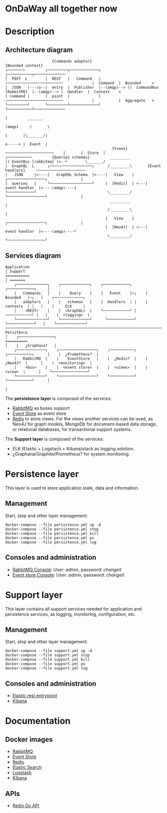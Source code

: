 OnDaWay all together now
========================

# Description

## Architecture diagram

                         {Commands adaptor}                                                           {Bounded context}
    ┌────────         ┌─────────┬─────────────┐                                                    ┌───────────┬──────────────            
    │  POST  L        |  REST   |   Command   |             ──────────────────────────             |  Command  |  Bounded     >           
    │  JSON   |---(o--|  entry  |  Publisher  |--(amqp)--> ()  CommandBus [RabbitMQ]  )--(amqp)--> |  Handler  |  Context    <            
    │ command |       |  point  |             |             ──────────────────────────             |           |  Aggregate   >           
    └─────────┘       └─────────┴─────────────┘                                                    └───────────┴──────────────            
                                                                                                                   |         _______    
                                                                                                                 (amqp)     /       \   
                                                                                                                   |       |\_______/|  
                                                                                                                   o-----> |  Event  |  
                                                    {Views}                              ──────────────────────    |       |  Store  |  
    ┌───────────         {Queries schemas}         _________                            () EventBus [rabbitmq] )<--┘        \_______/   
    |  GraphQL  L      ┌───────────────────┐      /_________\       {Event handlers}     ──────────────────────                                 
    |   JSON     |<----|   GraphQL Schema  |<----|   View    |     ┌─────────────────┐               |
    |  queries   |     └───────────────────┘     |  [Redis]  | <---|  event handler  |<----(amqp)----┤
    └────────────┘                                \_________/      └─────────────────┘               |
                                                   _________                                         |
                                                  /_________\                                        |
                                                 |   View    |     ┌─────────────────┐               |
                                                 |  [Neo4J]  | <---│  event handler  │<----(amqp)----┘
                                                  \_________/      └─────────────────┘


## Services diagram

    Application                                                                       │ Support
    ===========                                                                       │ =======
        ┌──────────────┐    ┌─────────────┐    ┌────────────┐      ┌────────────┐     │  
        |   Commands   |    |    Query    |    |   Event    |─┐    |  Bounded   |─┐   │    ┌─────────────┐
        |   adaptors   |    |   schemas   |    |  Handlers  | |    |  contexts  | |   │    |     ELK     |
        |    <REST>    |    |  <GraphQL>  |    └────────────┘ |     ────────────┘ |   │    |  <logging>  |
        └──────────────┘    └─────────────┘      └────────────┘      └────────────┘   │    └─────────────┘
    ──────────────────────────────────────────────────────────────────────────────────┤
    Persitence                                                                        │    ┌────────────────┐
    ==========                                                                        │    |   ¿Graphana?   |
        ┌─────────────┐    ┌─────────────────┐    ┌───────────┐    ┌───────────┐      │    |  ¿Prometheus?  |
        |   RabbitMQ  |    |    EventStore   |    |  ¿Redis?  |    |  ¿Neo4J?  |      │    |  <monitoring>  |   
        |    <bus>    |    |  <event store>  |    |  <views>  |    |   <view>  |      │    └────────────────┘
        └─────────────┘    └─────────────────┘    └───────────┘    └───────────┘      │
                                                                                      │


The **persistence layer** is composed of the services:

  - [RabbitMQ](https://www.rabbitmq.com/) as buses support
  - [Event Store](https://geteventstore.com/) as event store
  - [Redis](http://redis.io) to store views. For the *views* another services can be used, as Neo4J for graph models, MongoDb for document-based data storage, or relational databases, for transactional support systems.

The **Support layer** is composed of the services:

  - ELK (Elastic + Logstach + Kibana)stack as logging solution.
  - ¿Graphana/Graphite/Prometheus? for system monitoring.


# Persistence layer 

This layer is used to store application state, data and information. 

## Management

Start, stop and other layer management: 

    docker-compose --file persistence.yml up -d
    docker-compose --file persistence.yml stop
    docker-compose --file persistence.yml kill
    docker-compose --file persistence.yml ps 
    docker-compose --file persistence.yml log 

## Consoles and administration

  - [RabbitMQ Console](http://localhost:15672): User: *admin*, password: *changeit*
  - [Event store Console](http://localhost:2113): User: *admin*, password: *changeit*


# Support layer 

This layer contains all support services needed for application and persistence services, as logging, monitoring, configuration, etc.

## Management

Start, stop and other layer management: 

    docker-compose --file support.yml up -d
    docker-compose --file support.yml stop
    docker-compose --file support.yml kill
    docker-compose --file support.yml ps 
    docker-compose --file support.yml log 

## Consoles and administration

  - [Elastic rest entrypoint](http://localhost:9200/) 
  - [Kibana](http://localhost:5601)


# Documentation

## Docker images

  - [RabbitMQ](https://hub.docker.com/_/rabbitmq/)
  - [Event Store](https://hub.docker.com/r/madkom/eventstore-docker/)
  - [Redis](https://hub.docker.com/_/redis/)
  - [Elastic Search](https://hub.docker.com/_/elasticsearch/)
  - [Logstash](https://hub.docker.com/_/logstash/)
  - [Kibana](https://hub.docker.com/_/kibana/)


## APIs

  - [Redis Go API](https://github.com/go-redis/redis)

